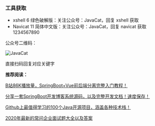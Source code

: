 ### 工具获取

* xshell 6 绿色破解版：关注公众号：JavaCat，回复 xshell 获取
* Navicat 11 简体中文版：关注公众号：JavaCat，回复 navicat 获取1234567890

公众号二维码：

![JavaCat](//image-1300566513.cos.ap-guangzhou.myqcloud.com/upload/images/20201020/7fa16a1f957f4cfebe7be1f6675f6f36.png "JavaCat")

直接扫码回复对应关键字

**推荐阅读：**

[B站86K播放量，SpringBoot+Vue前后端分离完整入门教程！](https://mp.weixin.qq.com/s/jGEkHTf2X8l-wUenc-PpEw)

[分享一套SpringBoot开发博客系统源码，以及完整开发文档！速度保存！](https://mp.weixin.qq.com/s/jz6e977xP-OyaAKNjNca8w)

[Github上最值得学习的100个Java开源项目，涵盖各种技术栈！](https://mp.weixin.qq.com/s/N-U0TaEUXnBFfBsmt_OESQ)

[2020年最新的常问企业面试题大全以及答案](https://mp.weixin.qq.com/s/lR5LC5GnD2Gs59ecV5R0XA)
